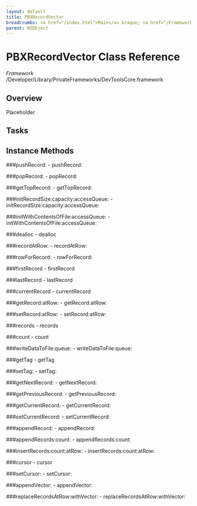 ```yaml
---
layout: default
title: PBXRecordVector
breadcrumbs: <a href="/index.html">Main</a> &raquo; <a href="/Frameworks.html">Framework</a> &raquo; <a href="/Frameworks/DevToolsCore.html">DevToolsCore</a> &raquo; PBXRecordVector
parent: NSObject 
---
```

# PBXRecordVector Class Reference

*Framework* /Developer/Library/PrivateFrameworks/DevToolsCore.framework

## Overview

Placeholder

## Tasks

## Instance Methods

<a name="-pushRecord:"></a>
###pushRecord:
    - pushRecord:

<a name="-popRecord:"></a>
###popRecord:
    - popRecord:

<a name="-getTopRecord:"></a>
###getTopRecord:
    - getTopRecord:

<a name="-initRecordSize:capacity:accessQueue:"></a>
###initRecordSize:capacity:accessQueue:
    - initRecordSize:capacity:accessQueue:

<a name="-initWithContentsOfFile:accessQueue:"></a>
###initWithContentsOfFile:accessQueue:
    - initWithContentsOfFile:accessQueue:

<a name="-dealloc"></a>
###dealloc
    - dealloc

<a name="-recordAtRow:"></a>
###recordAtRow:
    - recordAtRow:

<a name="-rowForRecord:"></a>
###rowForRecord:
    - rowForRecord:

<a name="-firstRecord"></a>
###firstRecord
    - firstRecord

<a name="-lastRecord"></a>
###lastRecord
    - lastRecord

<a name="-currentRecord"></a>
###currentRecord
    - currentRecord

<a name="-getRecord:atRow:"></a>
###getRecord:atRow:
    - getRecord:atRow:

<a name="-setRecord:atRow:"></a>
###setRecord:atRow:
    - setRecord:atRow:

<a name="-records"></a>
###records
    - records

<a name="-count"></a>
###count
    - count

<a name="-writeDataToFile:queue:"></a>
###writeDataToFile:queue:
    - writeDataToFile:queue:

<a name="-getTag"></a>
###getTag
    - getTag

<a name="-setTag:"></a>
###setTag:
    - setTag:

<a name="-getNextRecord:"></a>
###getNextRecord:
    - getNextRecord:

<a name="-getPreviousRecord:"></a>
###getPreviousRecord:
    - getPreviousRecord:

<a name="-getCurrentRecord:"></a>
###getCurrentRecord:
    - getCurrentRecord:

<a name="-setCurrentRecord:"></a>
###setCurrentRecord:
    - setCurrentRecord:

<a name="-appendRecord:"></a>
###appendRecord:
    - appendRecord:

<a name="-appendRecords:count:"></a>
###appendRecords:count:
    - appendRecords:count:

<a name="-insertRecords:count:atRow:"></a>
###insertRecords:count:atRow:
    - insertRecords:count:atRow:

<a name="-cursor"></a>
###cursor
    - cursor

<a name="-setCursor:"></a>
###setCursor:
    - setCursor:

<a name="-appendVector:"></a>
###appendVector:
    - appendVector:

<a name="-replaceRecordsAtRow:withVector:"></a>
###replaceRecordsAtRow:withVector:
    - replaceRecordsAtRow:withVector:

